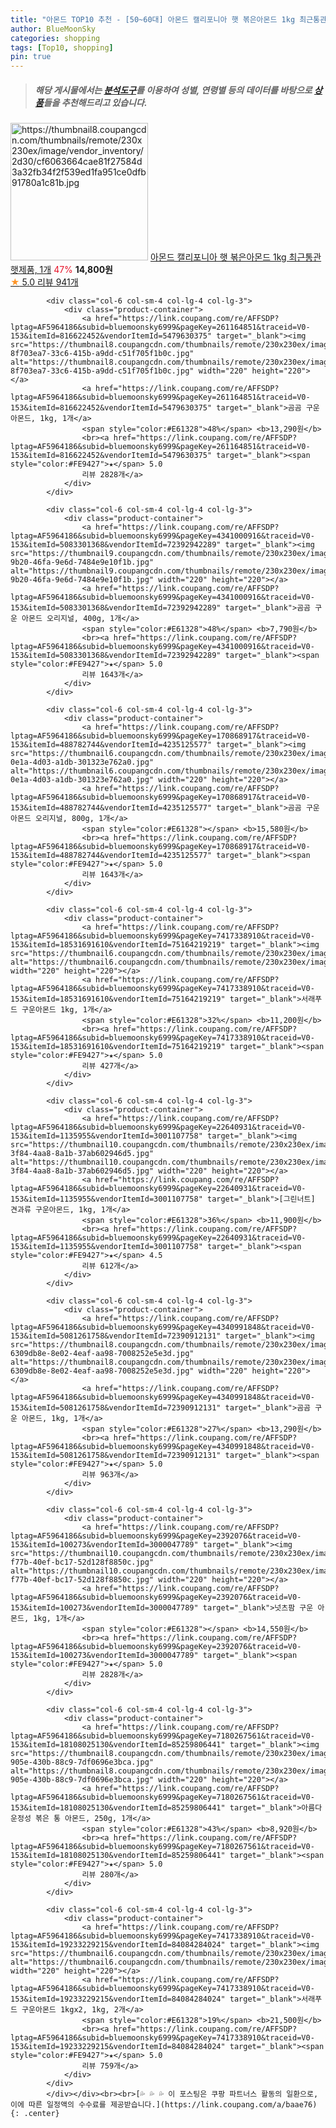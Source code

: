 ```yaml
---
title: "아몬드 TOP10 추천 - [50~60대] 아몬드 캘리포니아 햇 볶은아몬드 1kg 최근통관 햇제품, 1개"
author: BlueMoonSky
categories: shopping
tags: [Top10, shopping]
pin: true
---
```


> ##### 해당 게시물에서는 [**분석도구**](https://itemscout.io/)를 이용하여 **성별**, **연령별** 등의 데이터를 바탕으로 [**상품**](https://link.coupang.com/a/baae76)들을 추천해드리고 있습니다.
<div class="container"><div class="row">
            <div class="col-6 col-sm-4 col-lg-4 col-lg-3">
                <div class="product-container">
                    <a href="https://link.coupang.com/re/AFFSDP?lptag=AF5964186&subid=bluemoonsky6999&pageKey=257090077&traceid=V0-153&itemId=807133154&vendorItemId=5051657647" target="_blank"><img src="https://thumbnail8.coupangcdn.com/thumbnails/remote/230x230ex/image/vendor_inventory/2d30/cf6063664cae81f27584d3a32fb34f2f539ed1fa951ce0dfb91780a1c81b.jpg" alt="https://thumbnail8.coupangcdn.com/thumbnails/remote/230x230ex/image/vendor_inventory/2d30/cf6063664cae81f27584d3a32fb34f2f539ed1fa951ce0dfb91780a1c81b.jpg" width="220" height="220"></a>
                    <a href="https://link.coupang.com/re/AFFSDP?lptag=AF5964186&subid=bluemoonsky6999&pageKey=257090077&traceid=V0-153&itemId=807133154&vendorItemId=5051657647" target="_blank">아몬드 캘리포니아 햇 볶은아몬드 1kg 최근통관 햇제품, 1개</a>
                    <span style="color:#E61328">47%</span> <b>14,800원</b>
                    <br><a href="https://link.coupang.com/re/AFFSDP?lptag=AF5964186&subid=bluemoonsky6999&pageKey=257090077&traceid=V0-153&itemId=807133154&vendorItemId=5051657647" target="_blank"><span style="color:#FE9427">★</span> 5.0
                    리뷰 941개</a>
                </div>
            </div>
            
            <div class="col-6 col-sm-4 col-lg-4 col-lg-3">
                <div class="product-container">
                    <a href="https://link.coupang.com/re/AFFSDP?lptag=AF5964186&subid=bluemoonsky6999&pageKey=261164851&traceid=V0-153&itemId=816622452&vendorItemId=5479630375" target="_blank"><img src="https://thumbnail8.coupangcdn.com/thumbnails/remote/230x230ex/image/retail/images/7042727689872-8f703ea7-33c6-415b-a9dd-c51f705f1b0c.jpg" alt="https://thumbnail8.coupangcdn.com/thumbnails/remote/230x230ex/image/retail/images/7042727689872-8f703ea7-33c6-415b-a9dd-c51f705f1b0c.jpg" width="220" height="220"></a>
                    <a href="https://link.coupang.com/re/AFFSDP?lptag=AF5964186&subid=bluemoonsky6999&pageKey=261164851&traceid=V0-153&itemId=816622452&vendorItemId=5479630375" target="_blank">곰곰 구운 아몬드, 1kg, 1개</a>
                    <span style="color:#E61328">48%</span> <b>13,290원</b>
                    <br><a href="https://link.coupang.com/re/AFFSDP?lptag=AF5964186&subid=bluemoonsky6999&pageKey=261164851&traceid=V0-153&itemId=816622452&vendorItemId=5479630375" target="_blank"><span style="color:#FE9427">★</span> 5.0
                    리뷰 2828개</a>
                </div>
            </div>
            
            <div class="col-6 col-sm-4 col-lg-4 col-lg-3">
                <div class="product-container">
                    <a href="https://link.coupang.com/re/AFFSDP?lptag=AF5964186&subid=bluemoonsky6999&pageKey=4341000916&traceid=V0-153&itemId=5083301368&vendorItemId=72392942289" target="_blank"><img src="https://thumbnail9.coupangcdn.com/thumbnails/remote/230x230ex/image/product/image/vendoritem/2018/12/26/4235125582/1f4f4831-9b20-46fa-9e6d-7484e9e10f1b.jpg" alt="https://thumbnail9.coupangcdn.com/thumbnails/remote/230x230ex/image/product/image/vendoritem/2018/12/26/4235125582/1f4f4831-9b20-46fa-9e6d-7484e9e10f1b.jpg" width="220" height="220"></a>
                    <a href="https://link.coupang.com/re/AFFSDP?lptag=AF5964186&subid=bluemoonsky6999&pageKey=4341000916&traceid=V0-153&itemId=5083301368&vendorItemId=72392942289" target="_blank">곰곰 구운 아몬드 오리지널, 400g, 1개</a>
                    <span style="color:#E61328">48%</span> <b>7,790원</b>
                    <br><a href="https://link.coupang.com/re/AFFSDP?lptag=AF5964186&subid=bluemoonsky6999&pageKey=4341000916&traceid=V0-153&itemId=5083301368&vendorItemId=72392942289" target="_blank"><span style="color:#FE9427">★</span> 5.0
                    리뷰 1643개</a>
                </div>
            </div>
            
            <div class="col-6 col-sm-4 col-lg-4 col-lg-3">
                <div class="product-container">
                    <a href="https://link.coupang.com/re/AFFSDP?lptag=AF5964186&subid=bluemoonsky6999&pageKey=170868917&traceid=V0-153&itemId=488782744&vendorItemId=4235125577" target="_blank"><img src="https://thumbnail6.coupangcdn.com/thumbnails/remote/230x230ex/image/product/image/vendoritem/2018/12/26/4235125577/2c1efc86-0e1a-4d03-a1db-301323e762a0.jpg" alt="https://thumbnail6.coupangcdn.com/thumbnails/remote/230x230ex/image/product/image/vendoritem/2018/12/26/4235125577/2c1efc86-0e1a-4d03-a1db-301323e762a0.jpg" width="220" height="220"></a>
                    <a href="https://link.coupang.com/re/AFFSDP?lptag=AF5964186&subid=bluemoonsky6999&pageKey=170868917&traceid=V0-153&itemId=488782744&vendorItemId=4235125577" target="_blank">곰곰 구운 아몬드 오리지널, 800g, 1개</a>
                    <span style="color:#E61328"></span> <b>15,580원</b>
                    <br><a href="https://link.coupang.com/re/AFFSDP?lptag=AF5964186&subid=bluemoonsky6999&pageKey=170868917&traceid=V0-153&itemId=488782744&vendorItemId=4235125577" target="_blank"><span style="color:#FE9427">★</span> 5.0
                    리뷰 1643개</a>
                </div>
            </div>
            
            <div class="col-6 col-sm-4 col-lg-4 col-lg-3">
                <div class="product-container">
                    <a href="https://link.coupang.com/re/AFFSDP?lptag=AF5964186&subid=bluemoonsky6999&pageKey=7417338910&traceid=V0-153&itemId=18531691610&vendorItemId=75164219219" target="_blank"><img src="https://thumbnail6.coupangcdn.com/thumbnails/remote/230x230ex/image/vendor_inventory/9148/e5246299ae4e0fc015c431a22db364f096ac0adeae85632a4c787f17b19f.jpg" alt="https://thumbnail6.coupangcdn.com/thumbnails/remote/230x230ex/image/vendor_inventory/9148/e5246299ae4e0fc015c431a22db364f096ac0adeae85632a4c787f17b19f.jpg" width="220" height="220"></a>
                    <a href="https://link.coupang.com/re/AFFSDP?lptag=AF5964186&subid=bluemoonsky6999&pageKey=7417338910&traceid=V0-153&itemId=18531691610&vendorItemId=75164219219" target="_blank">서래푸드 구운아몬드 1kg, 1개</a>
                    <span style="color:#E61328">32%</span> <b>11,200원</b>
                    <br><a href="https://link.coupang.com/re/AFFSDP?lptag=AF5964186&subid=bluemoonsky6999&pageKey=7417338910&traceid=V0-153&itemId=18531691610&vendorItemId=75164219219" target="_blank"><span style="color:#FE9427">★</span> 5.0
                    리뷰 427개</a>
                </div>
            </div>
            
            <div class="col-6 col-sm-4 col-lg-4 col-lg-3">
                <div class="product-container">
                    <a href="https://link.coupang.com/re/AFFSDP?lptag=AF5964186&subid=bluemoonsky6999&pageKey=22640931&traceid=V0-153&itemId=1135955&vendorItemId=3001107758" target="_blank"><img src="https://thumbnail10.coupangcdn.com/thumbnails/remote/230x230ex/image/product/image/vendoritem/2015/08/17/3001107758/77b9194e-3f84-4aa8-8a1b-37ab602946d5.jpg" alt="https://thumbnail10.coupangcdn.com/thumbnails/remote/230x230ex/image/product/image/vendoritem/2015/08/17/3001107758/77b9194e-3f84-4aa8-8a1b-37ab602946d5.jpg" width="220" height="220"></a>
                    <a href="https://link.coupang.com/re/AFFSDP?lptag=AF5964186&subid=bluemoonsky6999&pageKey=22640931&traceid=V0-153&itemId=1135955&vendorItemId=3001107758" target="_blank">[그린너트] 견과류 구운아몬드, 1kg, 1개</a>
                    <span style="color:#E61328">36%</span> <b>11,900원</b>
                    <br><a href="https://link.coupang.com/re/AFFSDP?lptag=AF5964186&subid=bluemoonsky6999&pageKey=22640931&traceid=V0-153&itemId=1135955&vendorItemId=3001107758" target="_blank"><span style="color:#FE9427">★</span> 4.5
                    리뷰 612개</a>
                </div>
            </div>
            
            <div class="col-6 col-sm-4 col-lg-4 col-lg-3">
                <div class="product-container">
                    <a href="https://link.coupang.com/re/AFFSDP?lptag=AF5964186&subid=bluemoonsky6999&pageKey=4340991848&traceid=V0-153&itemId=5081261758&vendorItemId=72390912131" target="_blank"><img src="https://thumbnail8.coupangcdn.com/thumbnails/remote/230x230ex/image/retail/images/2438032228246157-6309db8e-8e02-4eaf-aa98-7008252e5e3d.jpg" alt="https://thumbnail8.coupangcdn.com/thumbnails/remote/230x230ex/image/retail/images/2438032228246157-6309db8e-8e02-4eaf-aa98-7008252e5e3d.jpg" width="220" height="220"></a>
                    <a href="https://link.coupang.com/re/AFFSDP?lptag=AF5964186&subid=bluemoonsky6999&pageKey=4340991848&traceid=V0-153&itemId=5081261758&vendorItemId=72390912131" target="_blank">곰곰 구운 아몬드, 1kg, 1개</a>
                    <span style="color:#E61328">27%</span> <b>13,290원</b>
                    <br><a href="https://link.coupang.com/re/AFFSDP?lptag=AF5964186&subid=bluemoonsky6999&pageKey=4340991848&traceid=V0-153&itemId=5081261758&vendorItemId=72390912131" target="_blank"><span style="color:#FE9427">★</span> 5.0
                    리뷰 963개</a>
                </div>
            </div>
            
            <div class="col-6 col-sm-4 col-lg-4 col-lg-3">
                <div class="product-container">
                    <a href="https://link.coupang.com/re/AFFSDP?lptag=AF5964186&subid=bluemoonsky6999&pageKey=2392076&traceid=V0-153&itemId=100273&vendorItemId=3000047789" target="_blank"><img src="https://thumbnail10.coupangcdn.com/thumbnails/remote/230x230ex/image/product/image/vendoritem/2018/10/12/3000047789/a6c12598-f77b-40ef-bc17-52d128f8850c.jpg" alt="https://thumbnail10.coupangcdn.com/thumbnails/remote/230x230ex/image/product/image/vendoritem/2018/10/12/3000047789/a6c12598-f77b-40ef-bc17-52d128f8850c.jpg" width="220" height="220"></a>
                    <a href="https://link.coupang.com/re/AFFSDP?lptag=AF5964186&subid=bluemoonsky6999&pageKey=2392076&traceid=V0-153&itemId=100273&vendorItemId=3000047789" target="_blank">넛츠팜 구운 아몬드, 1kg, 1개</a>
                    <span style="color:#E61328"></span> <b>14,550원</b>
                    <br><a href="https://link.coupang.com/re/AFFSDP?lptag=AF5964186&subid=bluemoonsky6999&pageKey=2392076&traceid=V0-153&itemId=100273&vendorItemId=3000047789" target="_blank"><span style="color:#FE9427">★</span> 5.0
                    리뷰 2828개</a>
                </div>
            </div>
            
            <div class="col-6 col-sm-4 col-lg-4 col-lg-3">
                <div class="product-container">
                    <a href="https://link.coupang.com/re/AFFSDP?lptag=AF5964186&subid=bluemoonsky6999&pageKey=7180267561&traceid=V0-153&itemId=18108025130&vendorItemId=85259806441" target="_blank"><img src="https://thumbnail8.coupangcdn.com/thumbnails/remote/230x230ex/image/retail/images/2023/03/06/18/8/b9fb68a7-905e-430b-88c9-7df0696e3bca.jpg" alt="https://thumbnail8.coupangcdn.com/thumbnails/remote/230x230ex/image/retail/images/2023/03/06/18/8/b9fb68a7-905e-430b-88c9-7df0696e3bca.jpg" width="220" height="220"></a>
                    <a href="https://link.coupang.com/re/AFFSDP?lptag=AF5964186&subid=bluemoonsky6999&pageKey=7180267561&traceid=V0-153&itemId=18108025130&vendorItemId=85259806441" target="_blank">아름다운정성 볶은 통 아몬드, 250g, 1개</a>
                    <span style="color:#E61328">43%</span> <b>8,920원</b>
                    <br><a href="https://link.coupang.com/re/AFFSDP?lptag=AF5964186&subid=bluemoonsky6999&pageKey=7180267561&traceid=V0-153&itemId=18108025130&vendorItemId=85259806441" target="_blank"><span style="color:#FE9427">★</span> 5.0
                    리뷰 280개</a>
                </div>
            </div>
            
            <div class="col-6 col-sm-4 col-lg-4 col-lg-3">
                <div class="product-container">
                    <a href="https://link.coupang.com/re/AFFSDP?lptag=AF5964186&subid=bluemoonsky6999&pageKey=7417338910&traceid=V0-153&itemId=19233229215&vendorItemId=84084284024" target="_blank"><img src="https://thumbnail6.coupangcdn.com/thumbnails/remote/230x230ex/image/vendor_inventory/9148/e5246299ae4e0fc015c431a22db364f096ac0adeae85632a4c787f17b19f.jpg" alt="https://thumbnail6.coupangcdn.com/thumbnails/remote/230x230ex/image/vendor_inventory/9148/e5246299ae4e0fc015c431a22db364f096ac0adeae85632a4c787f17b19f.jpg" width="220" height="220"></a>
                    <a href="https://link.coupang.com/re/AFFSDP?lptag=AF5964186&subid=bluemoonsky6999&pageKey=7417338910&traceid=V0-153&itemId=19233229215&vendorItemId=84084284024" target="_blank">서래푸드 구운아몬드 1kgx2, 1kg, 2개</a>
                    <span style="color:#E61328">19%</span> <b>21,500원</b>
                    <br><a href="https://link.coupang.com/re/AFFSDP?lptag=AF5964186&subid=bluemoonsky6999&pageKey=7417338910&traceid=V0-153&itemId=19233229215&vendorItemId=84084284024" target="_blank"><span style="color:#FE9427">★</span> 5.0
                    리뷰 759개</a>
                </div>
            </div>
            </div></div><br><br>[💦 💦 💦 이 포스팅은 쿠팡 파트너스 활동의 일환으로, 이에 따른 일정액의 수수료를 제공받습니다.](https://link.coupang.com/a/baae76){: .center}